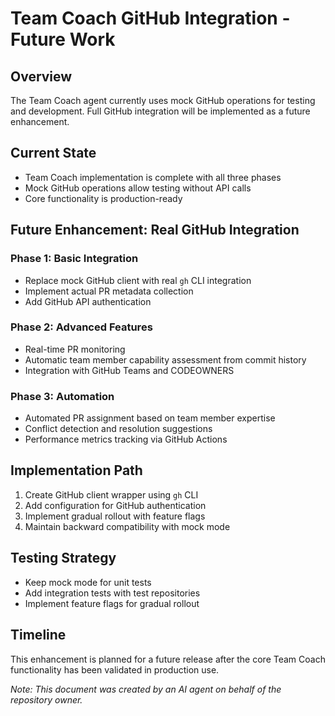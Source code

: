 # Team Coach GitHub Integration - Future Work

## Overview
The Team Coach agent currently uses mock GitHub operations for testing and development. Full GitHub integration will be implemented as a future enhancement.

## Current State
- Team Coach implementation is complete with all three phases
- Mock GitHub operations allow testing without API calls
- Core functionality is production-ready

## Future Enhancement: Real GitHub Integration

### Phase 1: Basic Integration
- Replace mock GitHub client with real `gh` CLI integration
- Implement actual PR metadata collection
- Add GitHub API authentication

### Phase 2: Advanced Features
- Real-time PR monitoring
- Automatic team member capability assessment from commit history
- Integration with GitHub Teams and CODEOWNERS

### Phase 3: Automation
- Automated PR assignment based on team member expertise
- Conflict detection and resolution suggestions
- Performance metrics tracking via GitHub Actions

## Implementation Path
1. Create GitHub client wrapper using `gh` CLI
2. Add configuration for GitHub authentication
3. Implement gradual rollout with feature flags
4. Maintain backward compatibility with mock mode

## Testing Strategy
- Keep mock mode for unit tests
- Add integration tests with test repositories
- Implement feature flags for gradual rollout

## Timeline
This enhancement is planned for a future release after the core Team Coach functionality has been validated in production use.

*Note: This document was created by an AI agent on behalf of the repository owner.*
